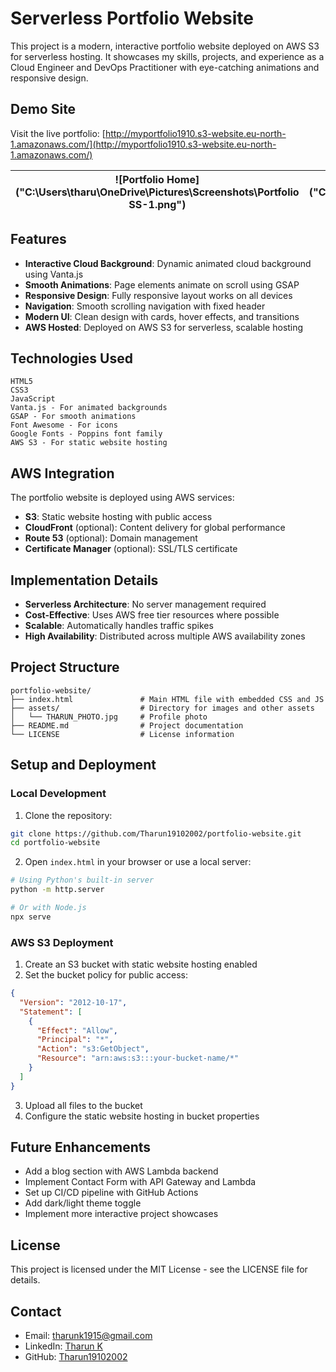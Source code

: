 # Serverless Portfolio Website


This project is a modern, interactive portfolio website deployed on AWS S3 for serverless hosting. It showcases my skills, projects, and experience as a Cloud Engineer and DevOps Practitioner with eye-catching animations and responsive design.

## Demo Site

Visit the live portfolio: [http://myportfolio1910.s3-website.eu-north-1.amazonaws.com/](http://myportfolio1910.s3-website.eu-north-1.amazonaws.com/)

|  ![Portfolio Home]("C:\Users\tharu\OneDrive\Pictures\Screenshots\Portfolio SS-1.png") | ![Portfolio Projects]("C:\Users\tharu\OneDrive\Pictures\Screenshots\Portfolio SS-1.png") |
|---|---|

## Features

- **Interactive Cloud Background**: Dynamic animated cloud background using Vanta.js
- **Smooth Animations**: Page elements animate on scroll using GSAP
- **Responsive Design**: Fully responsive layout works on all devices
- **Navigation**: Smooth scrolling navigation with fixed header
- **Modern UI**: Clean design with cards, hover effects, and transitions
- **AWS Hosted**: Deployed on AWS S3 for serverless, scalable hosting

## Technologies Used

```
HTML5
CSS3
JavaScript
Vanta.js - For animated backgrounds
GSAP - For smooth animations
Font Awesome - For icons
Google Fonts - Poppins font family
AWS S3 - For static website hosting
```

## AWS Integration

The portfolio website is deployed using AWS services:

- **S3**: Static website hosting with public access
- **CloudFront** (optional): Content delivery for global performance
- **Route 53** (optional): Domain management
- **Certificate Manager** (optional): SSL/TLS certificate

## Implementation Details

- **Serverless Architecture**: No server management required
- **Cost-Effective**: Uses AWS free tier resources where possible
- **Scalable**: Automatically handles traffic spikes
- **High Availability**: Distributed across multiple AWS availability zones

## Project Structure

```
portfolio-website/
├── index.html               # Main HTML file with embedded CSS and JS
├── assets/                  # Directory for images and other assets
│   └── THARUN_PHOTO.jpg     # Profile photo
├── README.md                # Project documentation
└── LICENSE                  # License information
```

## Setup and Deployment

### Local Development

1. Clone the repository:
```bash
git clone https://github.com/Tharun19102002/portfolio-website.git
cd portfolio-website
```

2. Open `index.html` in your browser or use a local server:
```bash
# Using Python's built-in server
python -m http.server

# Or with Node.js
npx serve
```

### AWS S3 Deployment

1. Create an S3 bucket with static website hosting enabled
2. Set the bucket policy for public access:
```json
{
  "Version": "2012-10-17",
  "Statement": [
    {
      "Effect": "Allow",
      "Principal": "*",
      "Action": "s3:GetObject",
      "Resource": "arn:aws:s3:::your-bucket-name/*"
    }
  ]
}
```
3. Upload all files to the bucket
4. Configure the static website hosting in bucket properties

## Future Enhancements

- Add a blog section with AWS Lambda backend
- Implement Contact Form with API Gateway and Lambda
- Set up CI/CD pipeline with GitHub Actions
- Add dark/light theme toggle
- Implement more interactive project showcases

## License

This project is licensed under the MIT License - see the LICENSE file for details.

## Contact

- Email: tharunk1915@gmail.com
- LinkedIn: [Tharun K](https://www.linkedin.com/in/tharun-k-18b8b2262)
- GitHub: [Tharun19102002](https://github.com/Tharun19102002)